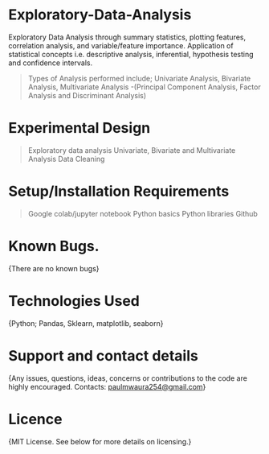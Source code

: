# Exploratory-Data-Analysis
Exploratory Data Analysis through summary statistics, plotting features, correlation analysis, and variable/feature importance.
Application of statistical concepts i.e. descriptive analysis, inferential, hypothesis testing and confidence intervals.
> Types of Analysis performed include;
  >  Univariate Analysis,
  > Bivariate Analysis,
  > Multivariate Analysis -(Principal Component Analysis, Factor Analysis and Discriminant Analysis)

# Experimental Design
> Exploratory data analysis
> Univariate, Bivariate and Multivariate Analysis
> Data Cleaning
# Setup/Installation Requirements
> Google colab/jupyter notebook
> Python basics
> Python libraries
> Github
# Known Bugs.
{There are no known bugs}
# Technologies Used
{Python; Pandas, Sklearn, matplotlib, seaborn}
# Support and contact details
{Any issues, questions, ideas, concerns or contributions to the code are highly encouraged.
Contacts: paulmwaura254@gmail.com}
# Licence
{MIT License. See below for more details on licensing.}
